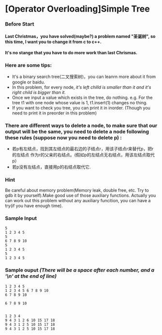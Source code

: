 # [Operator Overloading]Simple Tree

### Before Start
#### Last Christmas，you have solved(maybe?) a problem named "圣诞树", so this time, I want you to change it from c to c++.
#### It's no stange that you have to do more work than last Chrismas.
### Here are some tips:
* It's a binary search tree(二叉搜索树)，you can leanrn more about it from google or baidu.
* In this problem, for every node, *it's left chilld is smaller than it and it's right child is bigger than it.*
* Once we input a value which exists in the tree, do nothing.  e.g. For the tree t1 with one node whose value is 1, t1.insert(1) changes no thing.
* If you want to check you tree, you can print it in inorder. (Though you need to print it in preorder in this problem)

### There are different ways to delete a node, to make sure that our output will be the same, you need to delete a node following these rules (suppose now you need to delete p) : 
* 若p有左结点，找到其左结点的最右边的子结点r，用该子结点r来替代p，把r的左结点
作为r的父亲的右结点。(假如p的左结点无右结点，用该左结点取代p）
* 若p没有左结点，直接用p的右结点取代它.

### Hint
Be careful about memory problem(Memory leak, double free, etc. Try to gdb it by yourself).Make good use of those auxiliary functions. Actually you can work out this problem without any auxiliary funcition, you can have a try(if you have enough time).
### Sample Input
```
5
1 2 3 4 5
5
6 7 8 9 10
5
1 2 3 4 5
5
1 2 3 4 5
```
### Sample ouput  *(There will be a space after each number, and a '\n' at the end of line)*
```
1 2 3 4 5 
1 2 3 4 5 6 7 8 9 10 
6 7 8 9 10 

6 7 8 9 10 


1 2 3 4 
9 4 3 1 2 6 10 15 17 18 
9 4 3 1 2 5 10 15 17 18 
9 4 3 1 2 5 10 15 17 18 
```

